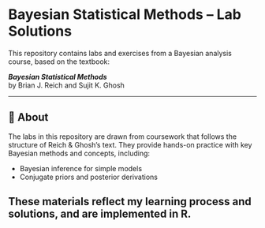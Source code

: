 # Bayesian Statistical Methods – Lab Solutions

This repository contains labs and exercises from a Bayesian analysis course, based on the textbook:  

**_Bayesian Statistical Methods_**  
by Brian J. Reich and Sujit K. Ghosh  

---

## 📖 About
The labs in this repository are drawn from coursework that follows the structure of Reich & Ghosh’s text. They provide hands-on practice with key Bayesian methods and concepts, including:

- Bayesian inference for simple models  
- Conjugate priors and posterior derivations  

These materials reflect my learning process and solutions, and are implemented in **R**.  
---
